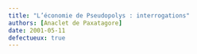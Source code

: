 ```yaml
---
title: "L’économie de Pseudopolys : interrogations"
authors: [Anaclet de Paxatagore]
date: 2001-05-11
defectueux: true
---
```

